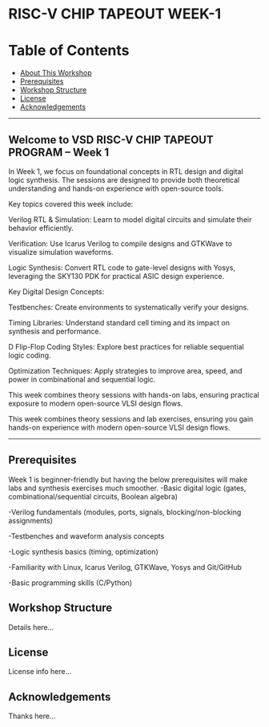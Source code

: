 # RISC-V CHIP TAPEOUT WEEK-1

# Table of Contents
- [About This Workshop](#about-this-workshop)
- [Prerequisites](#prerequisites)
- [Workshop Structure](#workshop-structure)
- [License](#license)
- [Acknowledgements](#acknowledgements)

---

## Welcome to VSD RISC-V CHIP TAPEOUT PROGRAM – Week 1

In Week 1, we focus on foundational concepts in RTL design and digital logic synthesis. The sessions are designed to provide both theoretical understanding and hands-on experience with open-source tools.

Key topics covered this week include:

Verilog RTL & Simulation: Learn to model digital circuits and simulate their behavior efficiently.

Verification: Use Icarus Verilog to compile designs and GTKWave to visualize simulation waveforms.

Logic Synthesis: Convert RTL code to gate-level designs with Yosys, leveraging the SKY130 PDK for practical ASIC design experience.

Key Digital Design Concepts:

Testbenches: Create environments to systematically verify your designs.

Timing Libraries: Understand standard cell timing and its impact on synthesis and performance.

D Flip-Flop Coding Styles: Explore best practices for reliable sequential logic coding.

Optimization Techniques: Apply strategies to improve area, speed, and power in combinational and sequential logic.

This week combines theory sessions with hands-on labs, ensuring practical exposure to modern open-source VLSI design flows.

This week combines theory sessions and lab exercises, ensuring you gain hands-on experience with modern open-source VLSI design flows.

________________________________________________________________________________________________________________________________________________________________________________________

## Prerequisites
Week 1 is beginner-friendly but having the below prerequisites will make labs and synthesis exercises much smoother.
-Basic digital logic (gates, combinational/sequential circuits, Boolean algebra)

-Verilog fundamentals (modules, ports, signals, blocking/non-blocking assignments)

-Testbenches and waveform analysis concepts

-Logic synthesis basics (timing, optimization)

-Familiarity with Linux, Icarus Verilog, GTKWave, Yosys and Git/GitHub

-Basic programming skills (C/Python)


## Workshop Structure
Details here...

## License
License info here...

## Acknowledgements
Thanks here...


